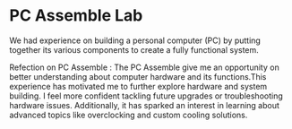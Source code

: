 # PC Assemble Lab

We had experience on building a personal computer (PC) by putting together its various components to create a fully functional system.

Refection on PC Assemble :
The PC Assemble give me an opportunity on better understanding about computer hardware and its functions.This experience has motivated me to further explore hardware and system building. I feel more confident tackling future upgrades or troubleshooting hardware issues. Additionally, it has sparked an interest in learning about advanced topics like overclocking and custom cooling solutions.
